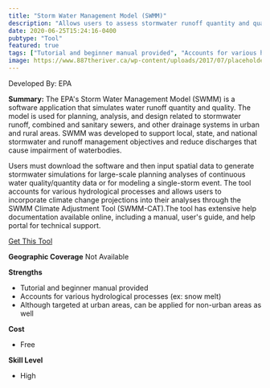 ```yaml
---
title: "Storm Water Management Model (SWMM)"
description: "Allows users to assess stormwater runoff quantity and quality in order to plan for grey and green infrastructure."
date: 2020-06-25T15:24:16-0400
pubtype: "Tool"
featured: true
tags: ["Tutorial and beginner manual provided", "Accounts for various hydrological processes (ex: snow melt)", "Although targeted at urban areas, can be applied for non-urban areas as well"]
image: https://www.887theriver.ca/wp-content/uploads/2017/07/placeholder.jpg
---
```

Developed By: EPA

**Summary:** The EPA's Storm Water Management Model (SWMM) is a software application that simulates water runoff quantity and quality. The model is used for planning, analysis, and design related to stormwater runoff, combined and sanitary sewers, and other drainage systems in urban and rural areas. SWMM was developed to support local, state, and national stormwater and runoff management objectives and reduce discharges that cause impairment of waterbodies. 

Users must download the software and then input spatial data to generate stormwater simulations for large-scale planning analyses of continuous water quality/quantity data or for modeling a single-storm event. The tool accounts for various hydrological processes and allows users to incorporate climate change projections into their analyses through the SWMM Climate Adjustment Tool (SWMM-CAT).The tool has extensive help documentation available online, including a manual, user's guide, and help portal for technical support.


<a href="https://www.epa.gov/water-research/storm-water-management-model-swmm" target="_blank">Get This Tool</a>

__**Geographic Coverage**__
Not Available

__**Strengths**__
-  Tutorial and beginner manual provided
-  Accounts for various hydrological processes (ex: snow melt)
-  Although targeted at urban areas, can be applied for non-urban areas as well

__**Cost**__
- Free

__**Skill Level**__
- High
